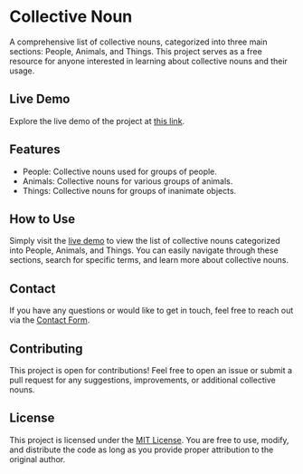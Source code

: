 # Collective Noun

A comprehensive list of collective nouns, categorized into three main sections: People, Animals, and Things. This project serves as a free resource for anyone interested in learning about collective nouns and their usage.

## Live Demo

Explore the live demo of the project at [this link](https://elix-stack.github.io/collective-noun/#people).

## Features

- People: Collective nouns used for groups of people.
- Animals: Collective nouns for various groups of animals.
- Things: Collective nouns for groups of inanimate objects.

## How to Use

Simply visit the [live demo](https://elix-stack.github.io/collective-noun/#people) to view the list of collective nouns categorized into People, Animals, and Things. You can easily navigate through these sections, search for specific terms, and learn more about collective nouns.

## Contact

If you have any questions or would like to get in touch, feel free to reach out via the [Contact Form](https://elix-stack.github.io/elix-showcase/projects/contactForm/contactForm.html).

## Contributing

This project is open for contributions! Feel free to open an issue or submit a pull request for any suggestions, improvements, or additional collective nouns.

## License

This project is licensed under the [MIT License](https://opensource.org/licenses/MIT). You are free to use, modify, and distribute the code as long as you provide proper attribution to the original author.
